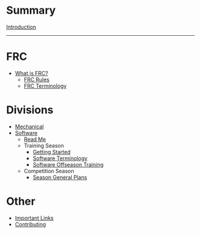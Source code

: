 # Summary

[Introduction](./README.md)

---

# FRC

- [What is FRC?](./frc/README.md)
  - [FRC Rules](./frc/rules.md)
  - [FRC Terminology](./frc/terminology.md)

# Divisions

- [Mechanical](./mechanical/README.md)
- [Software](./software/README.md)
  - [Read Me](./software/README.md)
  - Training Season
    - [Getting Started](./software/getting_started.md)
    - [Software Terminology](./software/terminology.md)
    - [Software Offseason Training](./software/training.md)
  - Competition Season
    - [Season General Plans](./software/general_plans.md)
  
# Other

- [Important Links](./other/links.md)
- [Contributing](./other/contributing.md)


